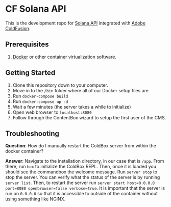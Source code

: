 # CF Solana API

This is the development repo for [Solana API](https://docs.solana.com/developing/clients/jsonrpc-api) integrated with [Adobe ColdFusion](https://coldfusion.adobe.com/).

## Prerequisites

1. [Docker](https://www.docker.com/) or other container virtualization software.

## Getting Started

1. Clone this repository down to your computer.
2. Move in to the `/bin` folder where all of our Docker setup files are.
3. Run `docker-compose build`
4. Run `docker-compose up -d`
5. Wait a few minutes (the server takes a while to initialize)
6. Open web browser to `localhost:8080`
7. Follow through the ContentBox wizard to setup the first user of the CMS.


## Troubleshooting

**Question**: How do I manually restart the ColdBox server from within the docker container?

**Answer**: Navigate to the installation directory, in our case that is `/app`. From there, run `box` to initialize the ColdBox REPL. Then, once it is loaded you should see the commandbox the welcome message. Run `server stop` to stop the server. You can verify what the status of the server is by running `server list`. Then, to restart the server run `server start host=0.0.0.0 port=8080 openbrowser=false verbose=true`. It is important that the server is run on `0.0.0.0` so that it is accessible to outside of the container without using something like NGINX. 